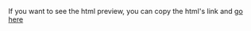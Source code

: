 If you want to see the html preview, you can copy the html's link and [go here](https://htmlpreview.github.io/)
